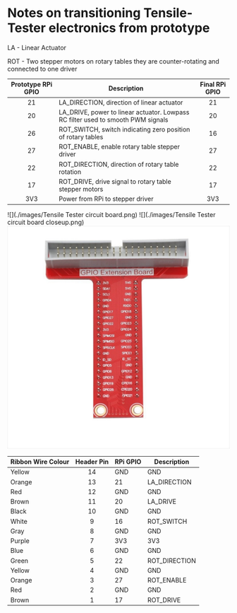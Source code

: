# Notes on transitioning Tensile-Tester electronics from prototype

LA - Linear Actuator

ROT - Two stepper motors on rotary tables they are counter-rotating and connected to one driver

| Prototype RPi GPIO | Description | Final RPi GPIO | 
|:---:|---|:---:|
| 21 | LA_DIRECTION, direction of linear actuator | 21 |
| 20 | LA_DRIVE, power to linear actuator. Lowpass RC filter used to smooth PWM signals | 20 |
| 26 | ROT_SWITCH, switch indicating zero position of rotary tables | 16 |
| 27 | ROT_ENABLE, enable rotary table stepper driver | 27 |
| 22 | ROT_DIRECTION, direction of rotary table rotation | 22 |
| 17 | ROT_DRIVE, drive signal to rotary table stepper motors | 17 |
| 3V3 | Power from RPi to stepper driver | 3V3 |

![](./images/Tensile Tester circuit board.png)
![](./images/Tensile Tester circuit board closeup.png)
![](./images/40-pin-gpio-extension-board-raspberry-pi-2-b-3.jpg)

| Ribbon Wire Colour | Header Pin | RPi GPIO | Description |
|---|:---:|---|---|
| Yellow | 14 | GND | GND  |
| Orange | 13 | 21 |  LA_DIRECTION |
| Red | 12 | GND | GND |
| Brown | 11 | 20 | LA_DRIVE |
| Black | 10 | GND | GND |
| White | 9 | 16 | ROT_SWITCH |
| Gray | 8 | GND | GND |
| Purple| 7 | 3V3 | 3V3 |
| Blue | 6 | GND | GND |
| Green | 5 | 22 | ROT_DIRECTION |
| Yellow | 4 | GND | GND |
| Orange | 3 | 27 | ROT_ENABLE |
| Red | 2 | GND | GND |
| Brown | 1 | 17 | ROT_DRIVE |
